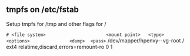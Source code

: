 ## tmpfs on /etc/fstab

Setup tmpfs for /tmp and other flags for /

``# <file system>						<mount point>	<type>	<options>				<dump>	<pass>``
       /dev/mapper/hpenvy--vg-root				/		ext4	relatime,discard,errors=remount-ro      0       1


